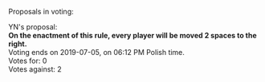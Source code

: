 Proposals in voting:

YN's proposal:  
**On the enactment of this rule, every player will be moved 2 spaces to the right.**  
Voting ends on 2019-07-05, on 06:12 PM Polish time.  
Votes for: 0  
Votes against: 2
